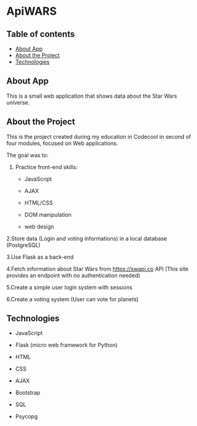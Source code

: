 # ApiWARS

## Table of contents
* [About App](#about-app)
* [About the Project](#about-the-projet)
* [Technologies](#technologies)

## About App
This is a small web application that shows data about the Star Wars universe.

## About the Project
This is the project created during my education in Codecool in second of four modules, focused on Web applications.

The goal was to:

1. Practice front-end skills:

    * JavaScript

    * AJAX

    * HTML/CSS

    * DOM manipulation

    * web design

2.Store data (Login and voting informations) in a local database (PostgreSQL)

3.Use Flask as a back-end

4.Fetch information about Star Wars from https://swapi.co API (This site provides an endpoint with no authentication needed)

5.Create a simple user login system with sessions

6.Create a voting system (User can vote for planets)

## Technologies

  * JavaScript
  
  * Flask (micro web framework for Python)
  
  * HTML
  
  * CSS
  
  * AJAX
  
  * Bootstrap
  
  * SQL
  
  * Psycopg 
